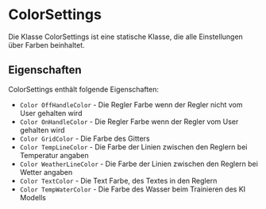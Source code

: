 # ColorSettings

Die Klasse ColorSettings ist eine statische Klasse, die alle Einstellungen über Farben beinhaltet.

## Eigenschaften

ColorSettings enthält folgende Eigenschaften:

- `Color OffHandleColor` - Die Regler Farbe wenn der Regler nicht vom User gehalten wird
- `Color OnHandleColor` - Die Regler Farbe wenn der Regler vom User gehalten wird
- `Color GridColor` - Die Farbe des Gitters
- `Color TempLineColor` - Die Farbe der Linien zwischen den Reglern bei Temperatur angaben
- `Color WeatherLineColor` - Die Farbe der Linien zwischen den Reglern bei Wetter angaben
- `Color TextColor` - Die Text Farbe, des Textes in den Reglern
- `Color TempWaterColor` - Die Farbe des Wasser beim Trainieren des KI Modells
